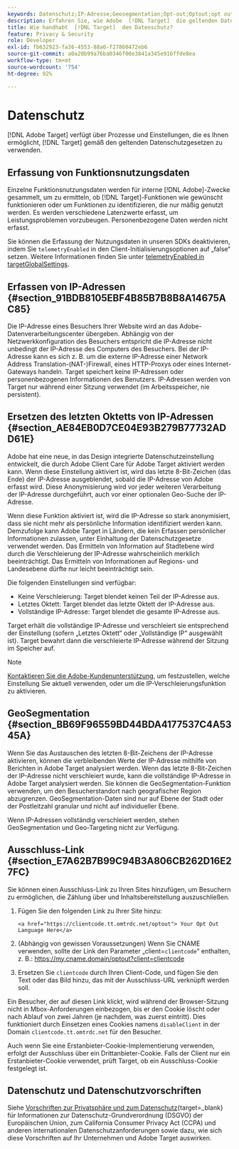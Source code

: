 ```yaml
---
keywords: Datenschutz;IP-Adresse;Geosegmentation;Opt-out;Optout;opt out;Datenschutz;gesetzliche Bestimmungen;DSGVO;ccpa
description: Erfahren Sie, wie Adobe  [!DNL Target]  die geltenden Datenschutzgesetze, einschließlich jener zur Erfassung und Verarbeitung von IP-Adressen, und die Bestimmungen zum Opt-out erfüllt.
title: Wie handhabt  [!DNL Target]  den Datenschutz?
feature: Privacy & Security
role: Developer
exl-id: fb632923-fa36-4553-88a6-f27860472eb6
source-git-commit: a0a20b99a76ba0346f00e3841a345e916ffde8ea
workflow-type: tm+mt
source-wordcount: '754'
ht-degree: 92%

---
```


# Datenschutz

[!DNL Adobe Target] verfügt über Prozesse und Einstellungen, die es Ihnen ermöglicht, [!DNL Target] gemäß den geltenden Datenschutzgesetzen zu verwenden.

## Erfassung von Funktionsnutzungsdaten

Einzelne Funktionsnutzungsdaten werden für interne [!DNL Adobe]-Zwecke gesammelt, um zu ermitteln, ob [!DNL Target]-Funktionen wie gewünscht funktionieren oder um Funktionen zu identifizieren, die nur mäßig genutzt werden. Es werden verschiedene Latenzwerte erfasst, um Leistungsproblemen vorzubeugen. Personenbezogene Daten werden nicht erfasst.

Sie können die Erfassung der Nutzungsdaten in unseren SDKs deaktivieren, indem Sie `telemetryEnabled` in den Client-Initialisierungsoptionen auf „false“ setzen. Weitere Informationen finden Sie unter [telemetryEnabled in targetGlobalSettings](https://developer.adobe.com/target/implement/client-side/atjs/atjs-functions/targetglobalsettings/).

## Erfassen von IP-Adressen {#section_91BDB8105EBF4B85B7B8B8A14675AC85}

Die IP-Adresse eines Besuchers Ihrer Website wird an das Adobe-Datenverarbeitungscenter übergeben. Abhängig von der Netzwerkkonfiguration des Besuchers entspricht die IP-Adresse nicht unbedingt der IP-Adresse des Computers des Besuchers. Bei der IP-Adresse kann es sich z. B. um die externe IP-Adresse einer Network Address Translation-(NAT-)Firewall, eines HTTP-Proxys oder eines Internet-Gateways handeln. Target speichert keine IP-Adressen oder personenbezogenen Informationen des Benutzers. IP-Adressen werden von Target nur während einer Sitzung verwendet (im Arbeitsspeicher, nie persistent).

## Ersetzen des letzten Oktetts von IP-Adressen {#section_AE84EB0D7CE04E93B279B77732ADD61E}

Adobe hat eine neue, in das Design integrierte Datenschutzeinstellung entwickelt, die durch Adobe Client Care für Adobe Target aktiviert werden kann. Wenn diese Einstellung aktiviert ist, wird das letzte 8-Bit-Zeichen (das Ende) der IP-Adresse ausgeblendet, sobald die IP-Adresse von Adobe erfasst wird. Diese Anonymisierung wird vor jeder weiteren Verarbeitung der IP-Adresse durchgeführt, auch vor einer optionalen Geo-Suche der IP-Adresse.

Wenn diese Funktion aktiviert ist, wird die IP-Adresse so stark anonymisiert, dass sie nicht mehr als persönliche Information identifiziert werden kann. Demzufolge kann Adobe Target in Ländern, die kein Erfassen persönlicher Informationen zulassen, unter Einhaltung der Datenschutzgesetze verwendet werden. Das Ermitteln von Information auf Stadtebene wird durch die Verschleierung der IP-Adresse wahrscheinlich merklich beeinträchtigt. Das Ermitteln von Informationen auf Regions- und Landesebene dürfte nur leicht beeinträchtigt sein.

Die folgenden Einstellungen sind verfügbar:

* Keine Verschleierung: Target blendet keinen Teil der IP-Adresse aus.
* Letztes Oktett: Target blendet das letzte Oktett der IP-Adresse aus.
* Vollständige IP-Adresse: Target blendet die gesamte IP-Adresse aus.

Target erhält die vollständige IP-Adresse und verschleiert sie entsprechend der Einstellung (sofern „Letztes Oktett“ oder „Vollständige IP“ ausgewählt ist). Target bewahrt dann die verschleierte IP-Adresse während der Sitzung im Speicher auf.

>[!NOTE]
>
>[Kontaktieren Sie die Adobe-Kundenunterstützung](/help/main/cmp-resources-and-contact-information.md#reference_ACA3391A00EF467B87930A450050077C), um festzustellen, welche Einstellung Sie aktuell verwenden, oder um die IP-Verschleierungsfunktion zu aktivieren.

## GeoSegmentation {#section_BB69F96559BD44BDA4177537C4A5345A}

Wenn Sie das Austauschen des letzten 8-Bit-Zeichens der IP-Adresse aktivieren, können die verbleibenden Werte der IP-Adresse mithilfe von Berichten in Adobe Target analysiert werden. Wenn das letzte 8-Bit-Zeichen der IP-Adresse nicht verschleiert wurde, kann die vollständige IP-Adresse in Adobe Target analysiert werden. Sie können die GeoSegmentation-Funktion verwenden, um den Besucherstandort nach geografischer Region abzugrenzen. GeoSegmentation-Daten sind nur auf Ebene der Stadt oder der Postleitzahl granular und nicht auf individueller Ebene.

Wenn IP-Adressen vollständig verschleiert werden, stehen GeoSegmentation und Geo-Targeting nicht zur Verfügung.

## Ausschluss-Link {#section_E7A62B7B99C94B3A806CB262D16E27FC}

Sie können einen Ausschluss-Link zu Ihren Sites hinzufügen, um Besuchern zu ermöglichen, die Zählung über und Inhaltsbereitstellung auszuschließen.

1. Fügen Sie den folgenden Link zu Ihrer Site hinzu:

   `<a href="https://clientcode.tt.omtrdc.net/optout"> Your Opt Out Language Here</a>`

1. (Abhängig von gewissen Voraussetzungen) Wenn Sie CNAME verwenden, sollte der Link den Parameter „client=`clientcode`“ enthalten, z. B.: https://my.cname.domain/optout?client=clientcode

1. Ersetzen Sie `clientcode` durch Ihren Client-Code, und fügen Sie den Text oder das Bild hinzu, das mit der Ausschluss-URL verknüpft werden soll.

Ein Besucher, der auf diesen Link klickt, wird während der Browser-Sitzung nicht in Mbox-Anforderungen einbezogen, bis er den Cookie löscht oder nach Ablauf von zwei Jahren (je nachdem, was zuerst eintritt). Dies funktioniert durch Einsetzen eines Cookies namens `disableClient` in der Domain `clientcode.tt.omtrdc.net` für den Besucher.

Auch wenn Sie eine Erstanbieter-Cookie-Implementierung verwenden, erfolgt der Ausschluss über ein Drittanbieter-Cookie. Falls der Client nur ein Erstanbieter-Cookie verwendet, prüft Target, ob ein Ausschluss-Cookie festgelegt ist.

## Datenschutz und Datenschutzvorschriften

Siehe [Vorschriften zur Privatsphäre und zum Datenschutz](https://developer.adobe.com/target/before-implement/privacy/cmp-privacy-and-general-data-protection-regulation/){target=_blank} für Informationen zur Datenschutz-Grundverordnung (DSGVO) der Europäischen Union, zum California Consumer Privacy Act (CCPA) und anderen internationalen Datenschutzanforderungen sowie dazu, wie sich diese Vorschriften auf Ihr Unternehmen und Adobe Target auswirken.
